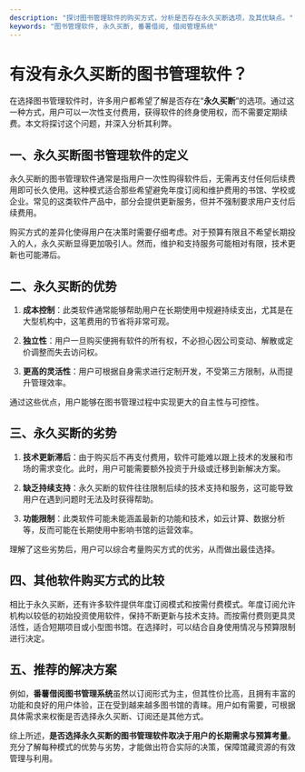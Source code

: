 ```yaml
---
description: "探讨图书管理软件的购买方式，分析是否存在永久买断选项，及其优缺点。"
keywords: "图书管理软件, 永久买断, 番薯借阅, 借阅管理系统"
---
```

# 有没有永久买断的图书管理软件？

在选择图书管理软件时，许多用户都希望了解是否存在“**永久买断**”的选项。通过这一种方式，用户可以一次性支付费用，获得软件的终身使用权，而不需要定期续费。本文将探讨这个问题，并深入分析其利弊。

## 一、永久买断图书管理软件的定义

永久买断的图书管理软件通常是指用户一次性购得软件后，无需再支付任何后续费用即可长久使用。这种模式适合那些希望避免年度订阅和维护费用的书馆、学校或企业。常见的这类软件产品中，部分会提供更新服务，但并不强制要求用户支付后续费用。

购买方式的差异化使得用户在决策时需要仔细考虑。对于预算有限且不希望长期投入的人，永久买断显得更加吸引人。然而，维护和支持服务可能相对有限，技术更新也可能滞后。

## 二、永久买断的优势

1. **成本控制**：此类软件通常能够帮助用户在长期使用中规避持续支出，尤其是在大型机构中，这笔费用的节省将非常可观。
   
2. **独立性**：用户一旦购买便拥有软件的所有权，不必担心因公司变动、解散或定价调整而失去访问权。

3. **更高的灵活性**：用户可根据自身需求进行定制开发，不受第三方限制，从而提升管理效率。

通过这些优点，用户能够在图书管理过程中实现更大的自主性与可控性。

## 三、永久买断的劣势

1. **技术更新滞后**：由于购买后不再支付费用，软件可能难以跟上技术的发展和市场的需求变化。此时，用户可能需要额外投资于升级或迁移到新解决方案。

2. **缺乏持续支持**：永久买断的软件往往限制后续的技术支持和服务，这可能导致用户在遇到问题时无法及时获得帮助。

3. **功能限制**：此类软件可能未能涵盖最新的功能和技术，如云计算、数据分析等，反而可能在长期使用中影响书馆的运营效率。

理解了这些劣势后，用户可以综合考量购买方式的优劣，从而做出最佳选择。

## 四、其他软件购买方式的比较

相比于永久买断，还有许多软件提供年度订阅模式和按需付费模式。年度订阅允许机构以较低的初始投资使用软件，保持不断更新与技术支持。而按需付费则更具灵活性，适合短期项目或小型图书馆。在选择时，可以结合自身使用情况与预算限制进行决定。

## 五、推荐的解决方案

例如，**番薯借阅图书管理系统**虽然以订阅形式为主，但其性价比高，且拥有丰富的功能和良好的用户体验，正在受到越来越多图书馆的青睐。用户如有需要，可根据具体需求来权衡是否选择永久买断、订阅还是其他方式。

综上所述，**是否选择永久买断的图书管理软件取决于用户的长期需求与预算考量**。充分了解每种模式的优势与劣势，才能做出符合实际的决策，保障馆藏资源的有效管理与利用。
